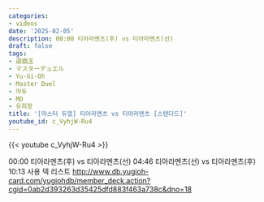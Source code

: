 ```yaml
---
categories:
- videos
date: '2025-02-05'
description: 00:00 티아라멘츠(후) vs 티아라멘츠(선)
draft: false
tags:
- 遊戯王
- マスターデュエル
- Yu-Gi-Oh
- Master Duel
- 마듀
- MD
- 유희왕
title: '[마스터 듀얼] 티아라멘츠 vs 티아라멘츠 [스탠다드]'
youtube_id: c_VyhjW-Ru4
---
```



{{< youtube c_VyhjW-Ru4 >}}

00:00 티아라멘츠(후) vs 티아라멘츠(선)
04:46 티아라멘츠(선) vs 티아라멘츠(후)
10:13 사용 덱 리스트
http://www.db.yugioh-card.com/yugiohdb/member_deck.action?cgid=0ab2d393263d35425dfd883f463a738c&dno=18
